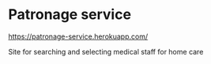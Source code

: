 # Patronage service


https://patronage-service.herokuapp.com/

Site for searching and selecting medical staff for home care
